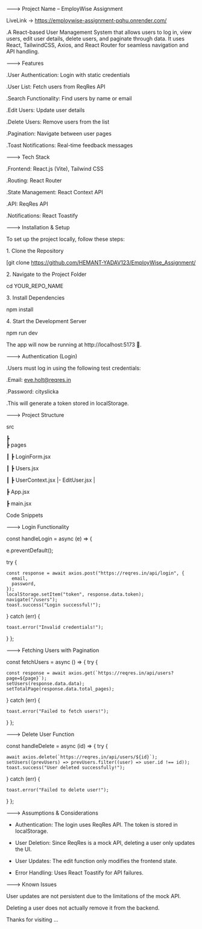 ---> Project Name – EmployWise Assignment

LiveLink -> https://employwise-assignment-pqhu.onrender.com/


.A React-based User Management System that allows users to log in, view users, edit user details, delete users, and paginate through data. It uses React, TailwindCSS, Axios, and React Router for seamless navigation and API handling.





--->  Features


 .User Authentication: Login with static credentials
 
 .User List: Fetch users from ReqRes API
 
 .Search Functionality: Find users by name or email
 
 .Edit Users: Update user details
 
 .Delete Users: Remove users from the list
 
 .Pagination: Navigate between user pages
 
 .Toast Notifications: Real-time feedback messages





--->  Tech Stack


.Frontend: React.js (Vite), Tailwind CSS

.Routing: React Router

.State Management: React Context API

.API: ReqRes API

.Notifications: React Toastify




---> Installation & Setup


To set up the project locally, follow these steps:

1️. Clone the Repository


 [git clone https://github.com/HEMANT-YADAV123/EmployWise_Assignment/


2️.  Navigate to the Project Folder


cd YOUR_REPO_NAME


3️. Install Dependencies


npm install


4️. Start the Development Server

npm run dev

The app will now be running at http://localhost:5173 🚀.

---> Authentication (Login)

.Users must log in using the following test credentials:


.Email: eve.holt@reqres.in

.Password: cityslicka

.This will generate a token stored in localStorage.

---> Project Structure


 src
 
 ┣  
 ┣  pages
 
 ┃ ┣  LoginForm.jsx
 
 ┃ ┣  Users.jsx
 
 ┃ ┣  UserContext.jsx
   |- EditUser.jsx
 |
 
 ┣  App.jsx
 
 ┣  main.jsx




  Code Snippets


---> Login Functionality



const handleLogin = async (e) => 
{

  e.preventDefault();
  
  try {
  
    const response = await axios.post("https://reqres.in/api/login", {
      email,
      password,
    });
    localStorage.setItem("token", response.data.token);
    navigate("/users");
    toast.success("Login successful!");
    
  }
  catch (err) 
  {
  
    toast.error("Invalid credentials!");
  }
};

---> Fetching Users with Pagination


const fetchUsers = async () => 
{
  try {
  
    const response = await axios.get(`https://reqres.in/api/users?page=${page}`);
    setUsers(response.data.data);
    setTotalPage(response.data.total_pages);
  } catch (err) 
  {
  
    toast.error("Failed to fetch users!");
  }
};

---> Delete User Function



const handleDelete = async (id) => 
{
  try {
  
    await axios.delete(`https://reqres.in/api/users/${id}`);
    setUsers((prevUsers) => prevUsers.filter((user) => user.id !== id));
    toast.success("User deleted successfully!");
  } catch (err) 
  {
  
    toast.error("Failed to delete user!");
  }
};

---> Assumptions & Considerations

- Authentication: The login uses ReqRes API. The token is stored in localStorage.
  
- User Deletion: Since ReqRes is a mock API, deleting a user only updates the UI.

- User Updates: The edit function only modifies the frontend state.

- Error Handling: Uses React Toastify for API failures.

---> Known Issues

User updates are not persistent due to the limitations of the mock API.

Deleting a user does not actually remove it from the backend.


Thanks for visiting ...

